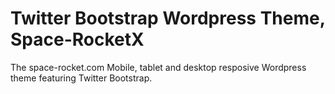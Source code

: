 Twitter Bootstrap Wordpress Theme, Space-RocketX 
===

The space-rocket.com Mobile, tablet and desktop resposive Wordpress theme featuring Twitter Bootstrap. 
